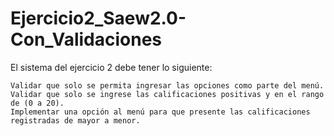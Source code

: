 # Ejercicio2_Saew2.0-Con_Validaciones

El sistema del ejercicio 2 debe tener lo siguiente:

    Validar que solo se permita ingresar las opciones como parte del menú.
    Validar que solo se ingrese las calificaciones positivas y en el rango de (0 a 20).
    Implementar una opción al menú para que presente las calificaciones registradas de mayor a menor.
